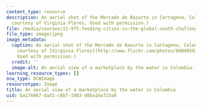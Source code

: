 ```yaml
---
content_type: resource
description: An aerial shot of the Mercado de Bazurto in Cartagena, Colombia. (Image
  courtesy of Virginia Flores. Used with permission.)
file: /media/courses/11-975-feeding-cities-in-the-global-south-challenges-and-opportunities-for-action-in-cartagena-fall-2009/ba176067da31c6bf1903d8ba16a723a8_11-975f09-th.jpg
file_type: image/jpeg
image_metadata:
  caption: An aerial shot of the Mercado de Bazurto in Cartagena, Colombia. (Image
    courtesy of [Virginia Flores](http://www.flickr.com/photos/66898593@N00/2954280901/).
    Used with permission.)
  credit: ''
  image-alt: An aerial view of a marketplace by the water in Colombia.
learning_resource_types: []
ocw_type: OCWImage
resourcetype: Image
title: An aerial view of a marketplace by the water in Colombia
uid: ba176067-da31-c6bf-1903-d8ba16a723a8
---
```

